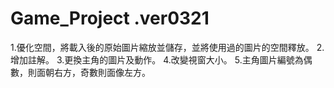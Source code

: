 # Game_Project .ver0321
1.優化空間，將載入後的原始圖片縮放並儲存，並將使用過的圖片的空間釋放。
2.增加註解。
3.更換主角的圖片及動作。
4.改變視窗大小。
5.主角圖片編號為偶數，則面朝右方，奇數則面像左方。
